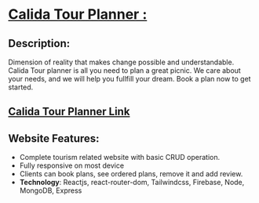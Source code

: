 # [Calida Tour Planner :](https://calida-tour-planner.web.app)

## Description:

Dimension of reality that makes change possible and understandable. Calida Tour planner is all you need to plan a great picnic. We care about your needs, and we will help you fullfill your dream. Book a plan now to get started.

## [Calida Tour Planner Link](https://calida-tour-planner.web.app)

## Website Features:

- Complete tourism related website with basic CRUD operation.
- Fully responsive on most device
- Clients can book plans, see ordered plans, remove it and add review.
- **Technology**: Reactjs, react-router-dom, Tailwindcss, Firebase, Node, MongoDB, Express
